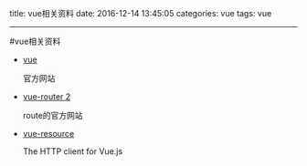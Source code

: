 title: vue相关资料
date: 2016-12-14 13:45:05
categories: vue
tags: vue

---

#vue相关资料

* [vue](https://cn.vuejs.org/)
	
	官方网站
	
* [vue-router 2](http://router.vuejs.org/zh-cn/)

	route的官方网站
	
*  [vue-resource](https://github.com/pagekit/vue-resource)

	The HTTP client for Vue.js

